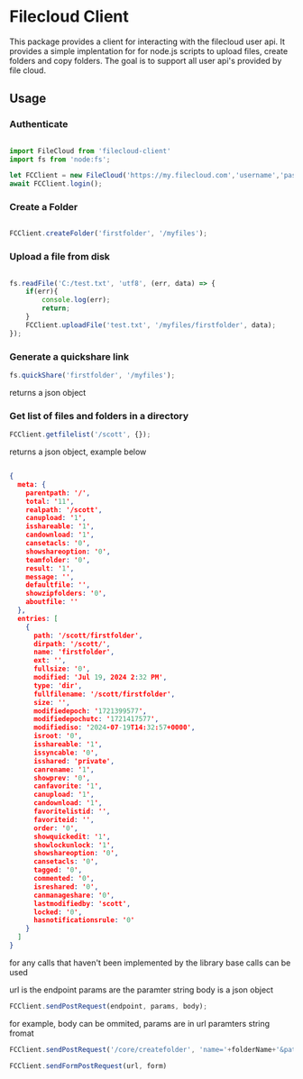 # Filecloud Client 

This package provides a client for interacting with the filecloud user api. It provides a simple implentation for for node.js scripts to upload files, create folders and copy folders. The goal is to support all user api's provided by file cloud. 

## Usage 


### Authenticate

```javascript 

import FileCloud from 'filecloud-client'
import fs from 'node:fs';

let FCClient = new FileCloud('https://my.filecloud.com','username','password');
await FCClient.login(); 

```

### Create a Folder

```javascript

FCClient.createFolder('firstfolder', '/myfiles');

```


### Upload a file from disk 

```javascript

fs.readFile('C:/test.txt', 'utf8', (err, data) => {
    if(err){
        console.log(err);
        return;
    }
    FCClient.uploadFile('test.txt', '/myfiles/firstfolder', data);
});

```


### Generate a quickshare link

```javascript
fs.quickShare('firstfolder', '/myfiles');
```

returns a json object 


### Get list of files and folders in a directory 

```javascript
FCClient.getfilelist('/scott', {});
```

returns a json object, example below

```json

{
  meta: {
    parentpath: '/',
    total: '11',
    realpath: '/scott',
    canupload: '1',
    isshareable: '1',
    candownload: '1',
    cansetacls: '0',
    showshareoption: '0',
    teamfolder: '0',
    result: '1',
    message: '',
    defaultfile: '',
    showzipfolders: '0',
    aboutfile: ''
  },
  entries: [
    {
      path: '/scott/firstfolder',
      dirpath: '/scott/',
      name: 'firstfolder',
      ext: '',
      fullsize: '0',
      modified: 'Jul 19, 2024 2:32 PM',
      type: 'dir',
      fullfilename: '/scott/firstfolder',
      size: '',
      modifiedepoch: '1721399577',
      modifiedepochutc: '1721417577',
      modifiediso: '2024-07-19T14:32:57+0000',
      isroot: '0',
      isshareable: '1',
      issyncable: '0',
      isshared: 'private',
      canrename: '1',
      showprev: '0',
      canfavorite: '1',
      canupload: '1',
      candownload: '1',
      favoritelistid: '',
      favoriteid: '',
      order: '0',
      showquickedit: '1',
      showlockunlock: '1',
      showshareoption: '0',
      cansetacls: '0',
      tagged: '0',
      commented: '0',
      isreshared: '0',
      canmanageshare: '0',
      lastmodifiedby: 'scott',
      locked: '0',
      hasnotificationsrule: '0'
    }
  ]
}

``` 


for any calls that haven't been implemented by the library base calls can be used

url is the endpoint
params are the paramter string 
body is a json object 

```javascript
FCClient.sendPostRequest(endpoint, params, body); 
```

for example, body can be ommited, params are in url paramters string fromat

```javascript
FCClient.sendPostRequest('/core/createfolder', 'name='+folderName+'&path='+path)
```


```javascript
FCClient.sendFormPostRequest(url, form)
```

